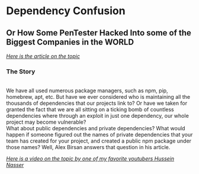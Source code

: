# Dependency Confusion
## Or How Some PenTester Hacked Into some of the Biggest Companies in the WORLD

[_Here is the article on the topic_](https://medium.com/@alex.birsan/dependency-confusion-4a5d60fec610)

### The Story
<br/>
We have all used numerous package managers, such as npm, pip, homebrew, apt, etc.
But have we ever considered who is maintaining all the thousands of dependencies that our projects link to? Or have we taken for granted the fact that we are all sitting on a ticking bomb of countless dependencies where through an exploit in just one dependency, our whole project may become vulnerable?

<br/>
What about public dependencies and private dependencies? What would happen if someone figured out the names of private dependencies that your team has created for your project, and created a public npm package under those names? Well, Alex Birsan answers that question in his article.

[_Here is a video on the topic by one of my favorite youtubers Hussein Nasser_](https://www.youtube.com/watch?v=43g3PF-e4ik)